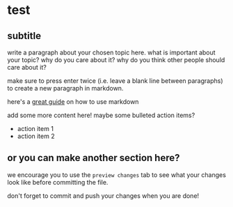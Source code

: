 # test
## subtitle

write a paragraph about your chosen topic here. what is important about your topic? why do you care about it? why do you think other people should care about it?

make sure to press enter twice (i.e. leave a blank line between paragraphs) to create a new paragraph in markdown.

here's a [great guide](https://guides.github.com/features/mastering-markdown/) on how to use markdown

add some more content here! maybe some bulleted action items? 
- action item 1
- action item 2

## or you can make another section here?

we encourage you to use the `preview changes` tab to see what your changes look like before committing the file.

don't forget to commit and push your changes when you are done!
